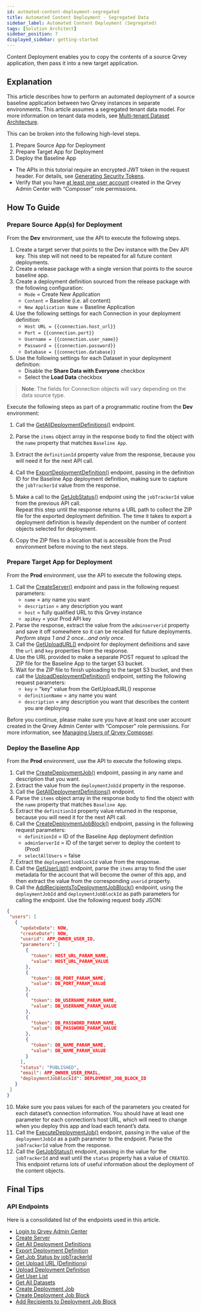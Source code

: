 ```yaml
---
id: autmated-content-deployment-segregated 
title: Automated Content Deployment - Segregated Data
sidebar_label: Automated Content Deployment (Segregated)
tags: [Solution Architect]
sidebar_position: 7
displayed_sidebar: getting-started
---
```


<div style={{textAlign: "justify"}}>

Content Deployment enables you to copy the contents of a source Qrvey application, then pass it into a new target application.

## Explanation

This article describes how to perform an automated deployment of a source baseline application between two Qrvey instances in separate environments. This article assumes a segregated tenant data model. For more information on tenant data models, see [Multi-tenant Dataset Architecture](../../deployment/08-Multi%20Tenant%20Solutions/multi-tenant-dataset-architecture.md).  

This can be broken into the following high-level steps.
1. Prepare Source App for Deployment
2. Prepare Target App for Deployment
3. Deploy the Baseline App

* The APIs in this tutorial require an encrypted JWT token in the request header. For details, see [Generating Security Tokens](../../software-developer/06-Working%20with%20Qrvey%20APIs/generating-security-tokens.md).
* Verify that you have [at least one user account](../managing-users.md) created in the Qrvey Admin Center with “Composer” role permissions.

## How To Guide

### Prepare Source App(s) for Deployment

From the **Dev** environment, use the API to execute the following steps.

1. Create a target server that points to the Dev instance with the Dev API key.  This step will not need to be repeated for all future content deployments.
2. Create a release package with a single version that points to the source baseline app.
3. Create a deployment definition sourced from the release package with the following configuration:
    * `Mode` = Create New Application
    * `Content` = Baseline (i.e. all content)
    * `New Application Name` = Baseline Application
4. Use the following settings for each Connection in your deployment definition:
    * `Host URL = {{connection.host_url}}`
    * `Port = {{connection.port}}`
    * `Username = {{connection.user_name}}`
    * `Password = {{connection.password}}`
    * `Database = {{connection.database}}`
5. Use the following settings for each Dataset in your deployment definition:
    * Disable the **Share Data with Everyone** checkbox
    * Select the **Load Data** checkbox

>**Note**:  The fields for Connection objects will vary depending on the data source type.

Execute the following steps as part of a programmatic routine from the **Dev** environment:
1. Call the [GetAllDeploymentDefinitions()](https://qrvey.stoplight.io/docs/qrvey-api-doc/40cdaed8ecd8b-get-all-deployment-definitions) endpoint.
2. Parse the `items` object array in the response body to find the object with the `name` property that matches `Baseline App`.
3. Extract the `definitionId` property value from the response, because you will need it for the next API call.
4. Call the [ExportDeploymentDefinition()](https://qrvey.stoplight.io/docs/qrvey-api-doc/e83fd7ad23195-export-deployment-definition) endpoint, passing in the definition ID for the Baseline App deployment definition, making sure to capture the `jobTrackerId` value from the response.
5. Make a call to the [GetJobStatus()](https://qrvey.stoplight.io/docs/qrvey-api-doc/locquocpky6qv-get-job-status-by-job-tracker-id) endpoint using the `jobTrackerId` value from the previous API call.  
Repeat this step until the response returns a URL path to collect the ZIP file for the exported deployment definition. The time it takes to export a deployment definition is heavily dependent on the number of content objects selected for deployment.

7. Copy the ZIP files to a location that is accessible from the Prod environment before moving to the next steps.

### Prepare Target App for Deployment

From the **Prod** environment, use the API to execute the following steps.

1. Call the [CreateServer()](https://qrvey.stoplight.io/docs/qrvey-api-doc/2a028d399e95b-create-server) endpoint and pass in the following request parameters:
    * `name` = any name you want
    * `description` = any description you want
    * `host` = fully qualified URL to this Qrvey instance
    * `apiKey` = your Prod API key
2. Parse the response, extract the value from the `adminserverid` property and save it off somewhere so it can be recalled for future deployments.  *Perform steps 1 and 2 once…and only once*.
3. Call the [GetUploadURL()](https://qrvey.stoplight.io/docs/qrvey-api-doc/76c769bdb3fe5-get-upload-url-definitions) endpoint for deployment definitions and save the `url` and `key` properties from the response.
4. Use the URL provided to make a separate POST request to upload the ZIP file for the Baseline App to the target S3 bucket.
5. Wait for the ZIP file to finish uploading to the target S3 bucket, and then call the [UploadDeploymentDefinition()](https://qrvey.stoplight.io/docs/qrvey-api-doc/7b3389f298ff9-upload-deployment-definition) endpoint, setting the following request parameters:
    * `key` = “key” value from the GetUploadURL() response
    * `definitionName` = any name you want
    * `description` = any description you want that describes the content you are deploying

Before you continue, please make sure you have at least one user account created in the Qrvey Admin Center with “Composer” role permissions. For more information, see [Managing Users of Qrvey Composer](../managing-users.md).

### Deploy the Baseline App

From the **Prod** environment, use the API to execute the following steps.

1. Call the [CreateDeploymentJob()](https://qrvey.stoplight.io/docs/qrvey-api-doc/43d7fa165bb72-create-deployment-job) endpoint, passing in any name and description that you want.
2. Extract the value from the `deploymentJobId` property in the response.
3. Call the [GetAllDeploymentDefinitions()](https://qrvey.stoplight.io/docs/qrvey-api-doc/40cdaed8ecd8b-get-all-deployment-definitions) endpoint.
4. Parse the `items` object array in the response body to find the object with the `name` property that matches `Baseline App`.
5. Extract the `definitionId` property value returned in the response, because you will need it for the next API call.
6. Call the [CreateDeploymentJobBlock()](https://qrvey.stoplight.io/docs/qrvey-api-doc/d5cf25a16aa4c-create-deployment-job-block) endpoint, passing in the following request parameters:
    * `definitionId` = ID of the Baseline App deployment definition
    * `adminServerId` = ID of the target server to deploy the content to  (Prod)
    * `selectAllUsers` = false
7. Extract the `deploymentJobBlockId` value from the response.
8. Call the [GetUserList()](https://qrvey.stoplight.io/docs/qrvey-api-doc/2f4a96d989b65-get-user-list) endpoint, parse the `items` array to find the user metadata for the account that will become the owner of this app, and then extract the value from the corresponding `userid` property.
9. Call the [AddRecipientsToDeploymentJobBlock()](https://qrvey.stoplight.io/docs/qrvey-api-doc/dq6nwy2k9kpzn-add-recipients-to-deployment-job-block) endpoint, using the `deploymentJobId` and `deploymentJobBlockId` as path parameters for calling the endpoint.  Use the following request body JSON:

```json
{ 
 "users": [
   {
     "updateDate": NOW,
     "createDate": NOW,
     "userid": APP_OWNER_USER_ID,
     "parameters": [
       {
         "token": HOST_URL_PARAM_NAME,
         "value": HOST_URL_PARAM_VALUE
       },
       {
         "token": DB_PORT_PARAM_NAME,
         "value": DB_PORT_PARAM_VALUE
       },
       {
         "token": DB_USERNAME_PARAM_NAME,
         "value": DB_USERNAME_PARAM_VALUE
       },
       {
         "token": DB_PASSWORD_PARAM_NAME,
         "value": DB_PASSWORD_PARAM_VALUE
       }, 
       {
         "token": DB_NAME_PARAM_NAME,
         "value": DB_NAME_PARAM_VALUE
       }
     ],
     "status": "PUBLISHED",
     "email": APP_OWNER_USER_EMAIL,
     "deploymentJobBlockId": DEPLOYMENT_JOB_BLOCK_ID
   }
 ]
}
```

10. Make sure you pass values for each of the parameters you created for each dataset’s connection information.  You should have at least one parameter for each connection’s host URL, which will need to change when you deploy this app and load each tenant’s data.
11. Call the [ExecuteDeploymentJob()](https://qrvey.stoplight.io/docs/qrvey-api-doc/ml6wb5114qoz2-execute-deployment-job) endpoint, passing in the value of the `deploymentJobId` as a path parameter to the endpoint.
Parse the `jobTrackerId` value from the response.
12. Call the [GetJobStatus()](https://qrvey.stoplight.io/docs/qrvey-api-doc/locquocpky6qv-get-job-status-by-job-tracker-id) endpoint, passing in the value for the `jobTrackerId` and wait until the `status` property has a value of `CREATED`. This endpoint returns lots of useful information about the deployment of the content objects.

## Final Tips

### API Endpoints

Here is a consolidated list of the endpoints used in this article.

* [Login to Qrvey Admin Center](https://qrvey.stoplight.io/docs/qrvey-api-doc/14715a09b2bc0-log-in-to-qrvey-admin-center)
* [Create Server](https://qrvey.stoplight.io/docs/qrvey-api-doc/2a028d399e95b-create-server)
* [Get All Deployment Definitions](https://qrvey.stoplight.io/docs/qrvey-api-doc/40cdaed8ecd8b-get-all-deployment-definitions)
* [Export Deployment Definition](https://qrvey.stoplight.io/docs/qrvey-api-doc/e83fd7ad23195-export-deployment-definition)
* [Get Job Status by jobTrackerId](https://qrvey.stoplight.io/docs/qrvey-api-doc/locquocpky6qv-get-job-status-by-job-tracker-id)
* [Get Upload URL (Definitions)](https://qrvey.stoplight.io/docs/qrvey-api-doc/76c769bdb3fe5-get-upload-url-definitions])
* [Upload Deployment Definition](https://qrvey.stoplight.io/docs/qrvey-api-doc/7b3389f298ff9-upload-deployment-definition)
* [Get User List](https://qrvey.stoplight.io/docs/qrvey-api-doc/2f4a96d989b65-get-user-list)
* [Get All Datasets](https://qrvey.stoplight.io/docs/qrvey-api-doc/ae33c9e237eb3-get-all-datasets)
* [Create Deployment Job](https://qrvey.stoplight.io/docs/qrvey-api-doc/43d7fa165bb72-create-deployment-job)
* [Create Deployment Job Block](https://qrvey.stoplight.io/docs/qrvey-api-doc/d5cf25a16aa4c-create-deployment-job-block)
* [Add Recipients to Deployment Job Block](https://qrvey.stoplight.io/docs/qrvey-api-doc/dq6nwy2k9kpzn-add-recipients-to-deployment-job-block)

</div>